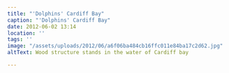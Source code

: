 ```yaml
---
title: "'Dolphins' Cardiff Bay"
caption: "'Dolphins' Cardiff Bay"
date: 2012-06-02 13:14
location: ''
tags: ''
image: "/assets/uploads/2012/06/a6f06ba484cb16ffc011e84ba17c2d62.jpg"
altText: Wood structure stands in the water of Cardiff bay

---
```


